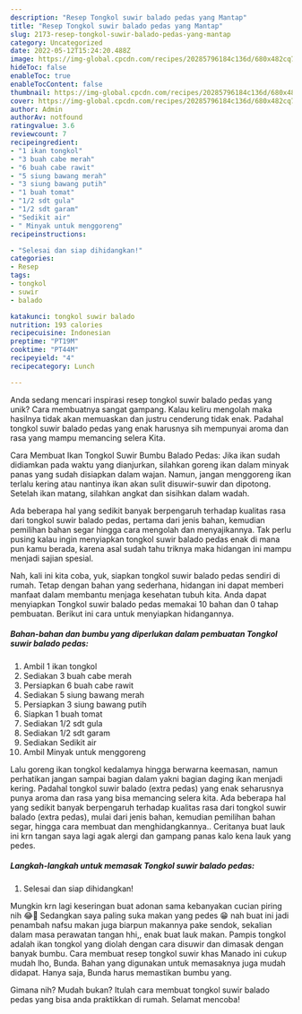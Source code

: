 ```yaml
---
description: "Resep Tongkol suwir balado pedas yang Mantap"
title: "Resep Tongkol suwir balado pedas yang Mantap"
slug: 2173-resep-tongkol-suwir-balado-pedas-yang-mantap
category: Uncategorized
date: 2022-05-12T15:24:20.488Z
image: https://img-global.cpcdn.com/recipes/20285796184c136d/680x482cq70/tongkol-suwir-balado-pedas-foto-resep-utama.jpg
hideToc: false
enableToc: true
enableTocContent: false
thumbnail: https://img-global.cpcdn.com/recipes/20285796184c136d/680x482cq70/tongkol-suwir-balado-pedas-foto-resep-utama.jpg
cover: https://img-global.cpcdn.com/recipes/20285796184c136d/680x482cq70/tongkol-suwir-balado-pedas-foto-resep-utama.jpg
author: Admin
authorAv: notfound
ratingvalue: 3.6
reviewcount: 7
recipeingredient:
- "1 ikan tongkol"
- "3 buah cabe merah"
- "6 buah cabe rawit"
- "5 siung bawang merah"
- "3 siung bawang putih"
- "1 buah tomat"
- "1/2 sdt gula"
- "1/2 sdt garam"
- "Sedikit air"
- " Minyak untuk menggoreng"
recipeinstructions:

- "Selesai dan siap dihidangkan!"
categories:
- Resep
tags:
- tongkol
- suwir
- balado

katakunci: tongkol suwir balado 
nutrition: 193 calories
recipecuisine: Indonesian
preptime: "PT19M"
cooktime: "PT44M"
recipeyield: "4"
recipecategory: Lunch

---
```





Anda sedang mencari inspirasi resep tongkol suwir balado pedas yang unik? Cara membuatnya sangat gampang. Kalau keliru mengolah maka hasilnya tidak akan memuaskan dan justru cenderung tidak enak. Padahal tongkol suwir balado pedas yang enak harusnya sih mempunyai aroma dan rasa yang mampu memancing selera Kita.





Cara Membuat Ikan Tongkol Suwir Bumbu Balado Pedas: Jika ikan sudah didiamkan pada waktu yang dianjurkan, silahkan goreng ikan dalam minyak panas yang sudah disiapkan dalam wajan. Namun, jangan menggoreng ikan terlalu kering atau nantinya ikan akan sulit disuwir-suwir dan dipotong. Setelah ikan matang, silahkan angkat dan sisihkan dalam wadah.

Ada beberapa hal yang sedikit banyak berpengaruh terhadap kualitas rasa dari tongkol suwir balado pedas, pertama dari jenis bahan, kemudian pemilihan bahan segar hingga cara mengolah dan menyajikannya. Tak perlu pusing kalau ingin menyiapkan tongkol suwir balado pedas enak di mana pun kamu berada, karena asal sudah tahu triknya maka hidangan ini mampu menjadi sajian spesial.






Nah, kali ini kita coba, yuk, siapkan tongkol suwir balado pedas sendiri di rumah. Tetap dengan bahan yang sederhana, hidangan ini dapat memberi manfaat dalam membantu menjaga kesehatan tubuh kita. Anda dapat menyiapkan Tongkol suwir balado pedas memakai 10 bahan dan 0 tahap pembuatan. Berikut ini cara untuk menyiapkan hidangannya.

<!--inarticleads1-->

##### Bahan-bahan dan bumbu yang diperlukan dalam pembuatan Tongkol suwir balado pedas:

1. Ambil 1 ikan tongkol
1. Sediakan 3 buah cabe merah
1. Persiapkan 6 buah cabe rawit
1. Sediakan 5 siung bawang merah
1. Persiapkan 3 siung bawang putih
1. Siapkan 1 buah tomat
1. Sediakan 1/2 sdt gula
1. Sediakan 1/2 sdt garam
1. Sediakan Sedikit air
1. Ambil  Minyak untuk menggoreng


Lalu goreng ikan tongkol kedalamya hingga berwarna keemasan, namun perhatikan jangan sampai bagian dalam yakni bagian daging ikan menjadi kering. Padahal tongkol suwir balado (extra pedas) yang enak seharusnya punya aroma dan rasa yang bisa memancing selera kita. Ada beberapa hal yang sedikit banyak berpengaruh terhadap kualitas rasa dari tongkol suwir balado (extra pedas), mulai dari jenis bahan, kemudian pemilihan bahan segar, hingga cara membuat dan menghidangkannya.. Ceritanya buat lauk ini krn tangan saya lagi agak alergi dan gampang panas kalo kena lauk yang pedes. 

<!--inarticleads2-->

##### Langkah-langkah untuk memasak Tongkol suwir balado pedas:


1. Selesai dan siap dihidangkan!

Mungkin krn lagi keseringan buat adonan sama kebanyakan cucian piring nih 😂🤭 Sedangkan saya paling suka makan yang pedes 😁 nah buat ini jadi penambah nafsu makan juga biarpun makannya pake sendok, sekalian dalam masa perawatan tangan hhi,, enak buat lauk makan. Pampis tongkol adalah ikan tongkol yang diolah dengan cara disuwir dan dimasak dengan banyak bumbu. Cara membuat resep tongkol suwir khas Manado ini cukup mudah lho, Bunda. Bahan yang digunakan untuk memasaknya juga mudah didapat. Hanya saja, Bunda harus memastikan bumbu yang. 

Gimana nih? Mudah bukan? Itulah cara membuat tongkol suwir balado pedas yang bisa anda praktikkan di rumah. Selamat mencoba!
